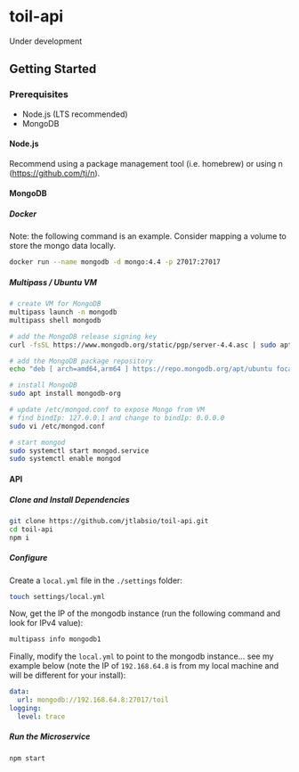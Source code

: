 # toil-api

Under development

## Getting Started

### Prerequisites

* Node.js (LTS recommended)
* MongoDB

#### Node.js

Recommend using a package management tool (i.e. homebrew) or using n (<https://github.com/tj/n>).

#### MongoDB

##### Docker

Note: the following command is an example. Consider mapping a volume to store the mongo data locally.

```bash
docker run --name mongodb -d mongo:4.4 -p 27017:27017
```

##### Multipass / Ubuntu VM

```bash
# create VM for MongoDB
multipass launch -n mongodb
multipass shell mongodb

# add the MongoDB release signing key
curl -fsSL https://www.mongodb.org/static/pgp/server-4.4.asc | sudo apt-key add -

# add the MongoDB package repository
echo "deb [ arch=amd64,arm64 ] https://repo.mongodb.org/apt/ubuntu focal/mongodb-org/4.4 multiverse" | sudo tee /etc/apt/sources.list.d/mongodb-org-4.4.list

# install MongoDB
sudo apt install mongodb-org

# update /etc/mongod.conf to expose Mongo from VM
# find bindIp: 127.0.0.1 and change to bindIp: 0.0.0.0
sudo vi /etc/mongod.conf

# start mongod
sudo systemctl start mongod.service
sudo systemctl enable mongod
```

#### API

##### Clone and Install Dependencies

```bash
git clone https://github.com/jtlabsio/toil-api.git
cd toil-api
npm i
```

##### Configure

Create a `local.yml` file in the `./settings` folder:

```bash
touch settings/local.yml
```

Now, get the IP of the mongodb instance (run the following command and look for IPv4 value):

```bash
multipass info mongodb1
```

Finally, modify the `local.yml` to point to the mongodb instance... see my example below (note the IP of `192.168.64.8` is from my local machine and will be different for your install):

```yaml
data:
  url: mongodb://192.168.64.8:27017/toil
logging:
  level: trace
```

##### Run the Microservice

```bash
npm start
```
